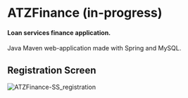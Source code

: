 # ATZFinance (in-progress)
#### Loan services finance application. 

Java Maven web-application made with Spring and MySQL.

## Registration Screen
![ATZFinance-SS_registration](https://user-images.githubusercontent.com/98433413/177121186-258cb930-8a21-4521-87a8-1c52ff0633d8.png)
